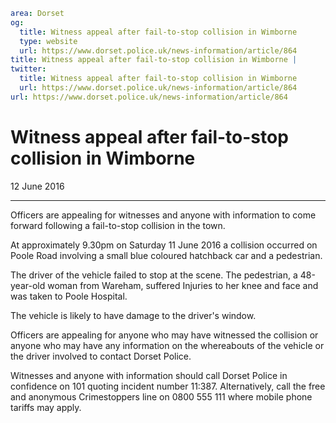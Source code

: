 ```yaml
area: Dorset
og:
  title: Witness appeal after fail-to-stop collision in Wimborne
  type: website
  url: https://www.dorset.police.uk/news-information/article/864
title: Witness appeal after fail-to-stop collision in Wimborne |
twitter:
  title: Witness appeal after fail-to-stop collision in Wimborne
  url: https://www.dorset.police.uk/news-information/article/864
url: https://www.dorset.police.uk/news-information/article/864
```

# Witness appeal after fail-to-stop collision in Wimborne

12 June 2016

* * *

Officers are appealing for witnesses and anyone with information to come forward following a fail-to-stop collision in the town.

At approximately 9.30pm on Saturday 11 June 2016 a collision occurred on Poole Road involving a small blue coloured hatchback car and a pedestrian.

The driver of the vehicle failed to stop at the scene. The pedestrian, a 48-year-old woman from Wareham, suffered Injuries to her knee and face and was taken to Poole Hospital.

The vehicle is likely to have damage to the driver's window.

Officers are appealing for anyone who may have witnessed the collision or anyone who may have any information on the whereabouts of the vehicle or the driver involved to contact Dorset Police.

Witnesses and anyone with information should call Dorset Police in confidence on 101 quoting incident number 11:387. Alternatively, call the free and anonymous Crimestoppers line on 0800 555 111 where mobile phone tariffs may apply.
